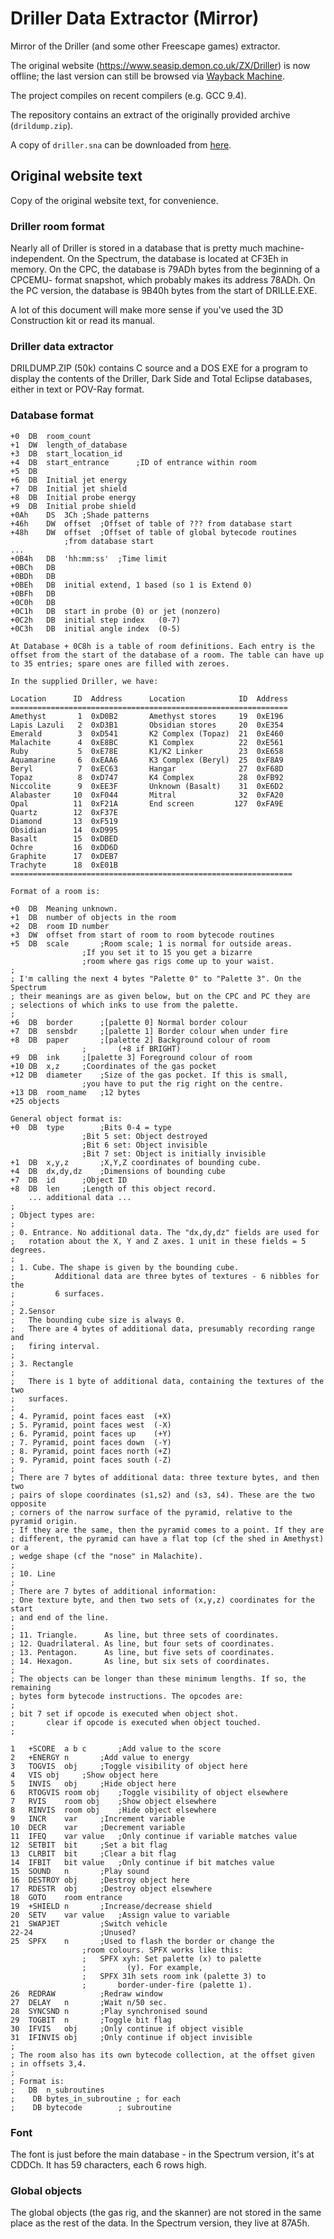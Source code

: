 # Driller Data Extractor (Mirror)

Mirror of the Driller (and some other Freescape games) extractor.

The original website (https://www.seasip.demon.co.uk/ZX/Driller) is now offline; the last version can still be browsed via [Wayback Machine](https://web.archive.org/web/20200116141513/https://www.seasip.demon.co.uk/ZX/Driller).

The project compiles on recent compilers (e.g. GCC 9.4).

The repository contains an extract of the originally provided archive (`drildump.zip`).

A copy of `driller.sna` can be downloaded from [here](https://k1.spdns.de/Vintage/Sinclair/Software/ZX%20Spectrum%20Software/Games/D/Driller%20(Incentive)/driller.sna).

## Original website text

Copy of the original website text, for convenience.

### Driller room format

Nearly all of Driller is stored in a database that is pretty much machine- independent. On the Spectrum, the database is located at CF3Eh in memory. On the CPC, the database is 79ADh bytes from the beginning of a CPCEMU- format snapshot, which probably makes its address 78ADh. On the PC version, the database is 9B40h bytes from the start of DRILLE.EXE.

A lot of this document will make more sense if you've used the 3D Construction kit or read its manual.

### Driller data extractor

DRILDUMP.ZIP (50k) contains C source and a DOS EXE for a program to display the contents of the Driller, Dark Side and Total Eclipse databases, either in text or POV-Ray format.

### Database format

```
+0	DB	room_count
+1	DW	length_of_database
+3	DB	start_location_id
+4	DB	start_entrance		;ID of entrance within room
+5	DB
+6	DB	Initial jet energy
+7	DB	Initial jet shield
+8	DB	Initial probe energy
+9	DB	Initial probe shield
+0Ah	DS	3Ch	;Shade patterns
+46h	DW	offset	;Offset of table of ??? from database start
+48h	DW	offset	;Offset of table of global bytecode routines
			;from database start
...
+0B4h	DB	'hh:mm:ss'	;Time limit
+0BCh	DB
+0BDh	DB
+0BEh	DB	initial extend, 1 based (so 1 is Extend 0)
+0BFh	DB
+0C0h	DB
+0C1h	DB	start in probe (0) or jet (nonzero)
+0C2h	DB	initial step index   (0-7)
+0C3h	DB	initial angle index  (0-5)

At Database + 0C8h is a table of room definitions. Each entry is the offset from the start of the database of a room. The table can have up to 35 entries; spare ones are filled with zeroes.

In the supplied Driller, we have:

Location      ID  Address      Location            ID  Address
==============================================================
Amethyst       1  0xD0B2       Amethyst stores     19  0xE196
Lapis Lazuli   2  0xD3B1       Obsidian stores     20  0xE354
Emerald        3  0xD541       K2 Complex (Topaz)  21  0xE460
Malachite      4  0xE8BC       K1 Complex          22  0xE561
Ruby           5  0xE78E       K1/K2 Linker        23  0xE658
Aquamarine     6  0xEAA6       K3 Complex (Beryl)  25  0xF8A9
Beryl          7  0xEC63       Hangar              27  0xF68D
Topaz          8  0xD747       K4 Complex          28  0xFB92
Niccolite      9  0xEE3F       Unknown (Basalt)    31  0xE6D2
Alabaster     10  0xF044       Mitral              32  0xFA20
Opal          11  0xF21A       End screen         127  0xFA9E
Quartz        12  0xF37E
Diamond       13  0xF519
Obsidian      14  0xD995
Basalt        15  0xDBED
Ochre         16  0xDD6D
Graphite      17  0xDEB7
Trachyte      18  0xE01B
===============================================================

Format of a room is:

+0	DB	Meaning unknown.
+1	DB	number of objects in the room
+2	DB	room ID number
+3	DW	offset from start of room to room bytecode routines
+5	DB	scale		;Room scale; 1 is normal for outside areas.
				;If you set it to 15 you get a bizarre
				;room where gas rigs come up to your waist.
;
; I'm calling the next 4 bytes "Palette 0" to "Palette 3". On the Spectrum
; their meanings are as given below, but on the CPC and PC they are
; selections of which inks to use from the palette.
;
+6	DB	border		;[palette 0] Normal border colour
+7	DB	sensbdr		;[palette 1] Border colour when under fire
+8	DB	paper		;[palette 2] Background colour of room
				;		(+8 if BRIGHT)
+9	DB	ink		;[palette 3] Foreground colour of room
+10	DB	x,z		;Coordinates of the gas pocket
+12	DB	diameter	;Size of the gas pocket. If this is small,
				;you have to put the rig right on the centre.
+13	DB	room_name	;12 bytes
+25	objects

General object format is:
+0	DB	type		;Bits 0-4 = type
				;Bit 5 set: Object destroyed
				;Bit 6 set: Object invisible
				;Bit 7 set: Object is initially invisible
+1	DB	x,y,z		;X,Y,Z coordinates of bounding cube.
+4	DB	dx,dy,dz	;Dimensions of bounding cube
+7	DB	id		;Object ID
+8	DB	len		;Length of this object record.
	... additional data ...
;
; Object types are:
;
; 0. Entrance. No additional data. The "dx,dy,dz" fields are used for
;   rotation about the X, Y and Z axes. 1 unit in these fields = 5 degrees.
;
; 1. Cube. The shape is given by the bounding cube.
;         Additional data are three bytes of textures - 6 nibbles for the
;         6 surfaces.
;
; 2.Sensor
;   The bounding cube size is always 0.
;   There are 4 bytes of additional data, presumably recording range and
;   firing interval.
;
; 3. Rectangle
;
;   There is 1 byte of additional data, containing the textures of the two
;   surfaces.
;
; 4. Pyramid, point faces east  (+X)
; 5. Pyramid, point faces west  (-X)
; 6. Pyramid, point faces up    (+Y)
; 7. Pyramid, point faces down  (-Y)
; 8. Pyramid, point faces north (+Z)
; 9. Pyramid, point faces south (-Z)
;
; There are 7 bytes of additional data: three texture bytes, and then two
; pairs of slope coordinates (s1,s2) and (s3, s4). These are the two opposite
; corners of the narrow surface of the pyramid, relative to the pyramid origin.
; If they are the same, then the pyramid comes to a point. If they are
; different, the pyramid can have a flat top (cf the shed in Amethyst) or a
; wedge shape (cf the "nose" in Malachite).
;
; 10. Line
;
; There are 7 bytes of additional information:
; One texture byte, and then two sets of (x,y,z) coordinates for the start
; and end of the line.
;
; 11. Triangle.      As line, but three sets of coordinates.
; 12. Quadrilateral. As line, but four sets of coordinates.
; 13. Pentagon.      As line, but five sets of coordinates.
; 14. Hexagon.       As line, but six sets of coordinates.
;
; The objects can be longer than these minimum lengths. If so, the remaining
; bytes form bytecode instructions. The opcodes are:
;
; bit 7 set if opcode is executed when object shot.
;       clear if opcode is executed when object touched.
;

1	+SCORE  a b c		;Add value to the score
2	+ENERGY	n		;Add value to energy
3	TOGVIS	obj		;Toggle visibility of object here
4	VIS	obj		;Show object here
5	INVIS	obj		;Hide object here
6	RTOGVIS room obj	;Toggle visibility of object elsewhere
7	RVIS    room obj	;Show object elsewhere
8	RINVIS  room obj	;Hide object elsewhere
9	INCR	var		;Increment variable
10	DECR	var		;Decrement variable
11	IFEQ	var value	;Only continue if variable matches value
12	SETBIT	bit		;Set a bit flag
13	CLRBIT	bit		;Clear a bit flag
14	IFBIT	bit value	;Only continue if bit matches value
15	SOUND	n		;Play sound
16	DESTROY obj		;Destroy object here
17	RDESTR  obj		;Destroy object elsewhere
18	GOTO	room entrance
19	+SHIELD n		;Increase/decrease shield
20	SETV	var value	;Assign value to variable
21	SWAPJET			;Switch vehicle
22-24				;Unused?
25	SPFX	n		;Used to flash the border or change the
				;room colours. SPFX works like this:
				;	SPFX xyh: Set palette (x) to palette
				;		  (y). For example,
				;	SPFX 31h sets room ink (palette 3) to
				;       border-under-fire (palette 1).
26	REDRAW			;Redraw window
27	DELAY	n		;Wait n/50 sec.
28	SYNCSND	n		;Play synchronised sound
29	TOGBIT	n		;Toggle bit flag
30	IFVIS   obj		;Only continue if object visible
31	IFINVIS	obj		;Only continue if object invisible
;
; The room also has its own bytecode collection, at the offset given
; in offsets 3,4.
;
; Format is:
;	DB	n_subroutines
;	 DB	bytes_in_subroutine	; for each
;	 DB	bytecode		; subroutine
```

### Font

The font is just before the main database - in the Spectrum version, it's at CDDCh. It has 59 characters, each 6 rows high.

### Global objects

The global objects (the gas rig, and the skanner) are not stored in the same place as the rest of the data. In the Spectrum version, they live at 87A5h.
